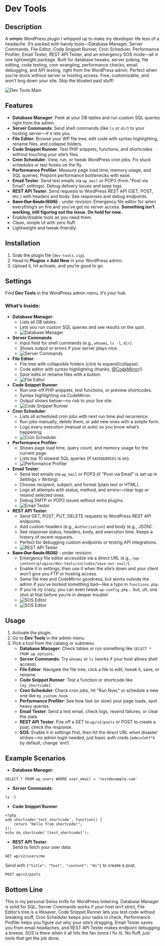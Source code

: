 # Dev Tools
## Description
A ~~simple~~ WordPress plugin I whipped up to make my developer life less of a headache. It’s packed with handy tools—Database Manager, Server Commands, File Editor, Code Snippet Runner, Cron Scheduler, Performance Profiler, Email Tester, REST API Tester, and an emergency SOS mode—all in one lightweight package. Built for database tweaks, server poking, file editing, code testing, cron wrangling, performance checks, email debugging, and API testing, right from the WordPress admin. Perfect when you’re stuck without server or hosting access. Free, customizable, and won’t bog down your site. Skip the bloated paid stuff!


![Dev Tools Main](https://raw.githubusercontent.com/Kryku/wordpress-dev-tools/refs/heads/main/screenshots/dev-tools.jpg)

## Features
* **Database Manager**: Peek at your DB tables and run custom SQL queries right from the admin.
* **Server Commands**: Send shell commands (like `ls` or `dir`) to your hosting server—if it lets you.
* **File Editor**: Browse your WP file tree, edit code with syntax highlighting, rename files, and collapse folders.
* **Code Snippet Runner**: Test PHP snippets, functions, and shortcodes without touching your site’s files.
* **Cron Scheduler**: View, run, or tweak WordPress cron jobs. Fix stuck schedules or test hooks on the fly.
* **Performance Profiler**: Measure page load time, memory usage, and SQL queries. Pinpoint performance bottlenecks with ease.
* **Email Tester**: Send test emails via `wp_mail` or POP3 (from "Post via Email" settings). Debug delivery issues and keep logs.
* **REST API Tester**: Send requests to WordPress REST API (GET, POST, etc.) with headers and body. See responses and debug endpoints.
* ~~**Save Our Souls (SOS)**~~ - under revision: Emergency file editor for when everything’s on fire and you’ve got no server access. **Something isn't working, still figuring out the issue. On hold for now.**.
* Enable/disable tools as you need them.
* Clean, simple UI with zero fluff.
* Lightweight and tweak-friendly.

## Installation
1. Grab the plugin file (`dev-tools.zip`).
2. Head to **Plugins > Add New** in your WordPress admin.
3. Upload it, hit activate, and you’re good to go.

## Settings
Find **Dev Tools** in the WordPress admin menu. It’s your hub.

### What’s Inside:
- **Database Manager**:
  - Lists all DB tables.
  - Lets you run custom SQL queries and see results on the spot.
  - ![Database Manager](https://raw.githubusercontent.com/Kryku/wordpress-dev-tools/refs/heads/main/screenshots/dev-tools-db-manager.jpg)
- **Server Commands**:
  - Input field for shell commands (e.g., `whoami`, `ls -l`, `dir`).
  - Shows output or errors if your server plays nice.
  - ![Server Commands](https://raw.githubusercontent.com/Kryku/wordpress-dev-tools/refs/heads/main/screenshots/dev-tools-server-commands.jpg)
- **File Editor**:
  - File tree with collapsible folders (click to expand/collapse).
  - Code editor with syntax highlighting (thanks, [@CodeMirror](https://github.com/codemirror)!).
  - Save edits or rename files with a button.
  - ![File Editor](https://raw.githubusercontent.com/Kryku/wordpress-dev-tools/refs/heads/main/screenshots/dev-tools-file-manager.jpg)
- **Code Snippet Runner**:
  - Run one-off PHP snippets, test functions, or preview shortcodes.
  - Syntax highlighting via CodeMirror.
  - Output shows below—no risk to your live site.
  - ![Code Snippet Runner](https://raw.githubusercontent.com/Kryku/wordpress-dev-tools/refs/heads/main/screenshots/dev-tools-code-snippet-runner.jpg)
- **Cron Scheduler**:
  - Lists all scheduled cron jobs with next run time and recurrence.
  - Run jobs manually, delete them, or add new ones with a simple form.
  - Logs every execution (manual or auto) so you know what’s happening.
  - ![Cron Scheduler](https://raw.githubusercontent.com/Kryku/wordpress-dev-tools/refs/heads/main/screenshots/dev-tools-cron-scheduler.jpg)
- **Performance Profiler**:
  - Shows page load time, query count, and memory usage for the current page.
  - Lists top 10 slowest SQL queries (if `SAVEQUERIES` is on).
  - ![Performance Profiler](https://raw.githubusercontent.com/Kryku/wordpress-dev-tools/refs/heads/main/screenshots/dev-tools-performance-profiler.jpg)
- **Email Tester**:
  - Send test emails via `wp_mail` or POP3 (if "Post via Email" is set up in Settings > Writing).
  - Choose recipient, subject, and format (plain text or HTML).
  - Logs all attempts with status, method, and errors—clear logs or resend selected ones.
  - Debug SMTP or POP3 issues without extra plugins.
  - ![Email Tester](https://raw.githubusercontent.com/Kryku/wordpress-dev-tools/refs/heads/main/screenshots/dev-tools-email-tester.jpg)
- **REST API Tester**:
  - Send GET, POST, PUT, DELETE requests to WordPress REST API endpoints.
  - Add custom headers (e.g., `Authorization`) and body (e.g., JSON).
  - See response status, headers, body, and execution time. Keeps a history of recent requests.
  - Perfect for debugging custom endpoints or testing API integrations.
  - ![REST API Tester](https://raw.githubusercontent.com/Kryku/wordpress-dev-tools/refs/heads/main/screenshots/dev-tools-rest-api-tester.jpg)
- ~~**Save Our Souls (SOS)**~~ - under revision:
  - Emergency file editor accessible via a direct URL (e.g., `/wp-content/plugins/dev-tools/includes/save-our-soul/`).
  - Enable it in settings, then use it when the site’s down and your client won’t give you FTP or hosting access.
  - Same file tree and CodeMirror goodness, but works outside the admin if you’ve borked something bad—like a typo in `functions.php`.
  - If you’re *rly* crazy, you can even tweak `wp-config.php`… but, uh, one shot at that before you’re in deeper trouble!
  - ![SOS Editor](https://raw.githubusercontent.com/Kryku/wordpress-dev-tools/refs/heads/main/screenshots/dev-tools-sos-1.jpg)
  - ![SOS Editor](https://raw.githubusercontent.com/Kryku/wordpress-dev-tools/refs/heads/main/screenshots/dev-tools-sos-2.jpg)

## Usage
1. Activate the plugin.
2. Go to **Dev Tools** in the admin menu.
3. Pick a tool from the catalog or submenu:
   - **Database Manager**: Check tables or run something like `SELECT * FROM wp_options`.
   - **Server Commands**: Try `whoami` or `ls` (works if your host allows shell access).
   - **File Editor**: Navigate the file tree, click a file to edit, tweak it, save, or rename.
   - **Code Snippet Runner**: Test a function or shortcode like `[my_shortcode]`.
   - **Cron Scheduler**: Check cron jobs, hit "Run Now," or schedule a new one like `my_custom_hook`.
   - **Performance Profiler**: See how fast (or slow) your page loads, spot heavy queries.
   - **Email Tester**: Send a test email, check logs, resend failures, or clear the slate.
   - **REST API Tester**: Fire off a GET to `wp/v2/posts` or POST to create a post, check the response.
   - **SOS**: Enable it in settings first, then hit the direct URL when disaster strikes—no admin login needed, just basic auth creds (`admin`/`ohf*k` by default, change ‘em!).

## Example Scenarios
- **Database Manager**:  
```
SELECT * FROM wp_users WHERE user_email = 'test@example.com'
```
- **Server Commands**:  
```
ls -l
```
- **Code Snippet Runner**:  
```
<?php
add_shortcode('test_shortcode', function() {
    return "Hello from shortcode!";
});
echo do_shortcode('[test_shortcode]');
```
- **REST API Tester**:  
Send to fetch your user data.
``` 
GET wp/v2/users/me
```
Send  with `{"title": "Test", "content": "Hi"}` to create a post.
```
POST wp/v2/posts
```
## Bottom Line
This is my personal Swiss knife for WordPress tinkering. Database Manager is solid for SQL, Server Commands works if your host isn’t strict, File Editor’s tree is a lifesaver, Code Snippet Runner lets you test code without breaking stuff, Cron Scheduler keeps your tasks in check, Performance Profiler helps you figure out why your site’s dragging, Email Tester saves you from email headaches, and REST API Tester makes endpoint debugging a breeze. SOS is there when it all hits the fan (once I fix it). No fluff, just tools that get the job done.